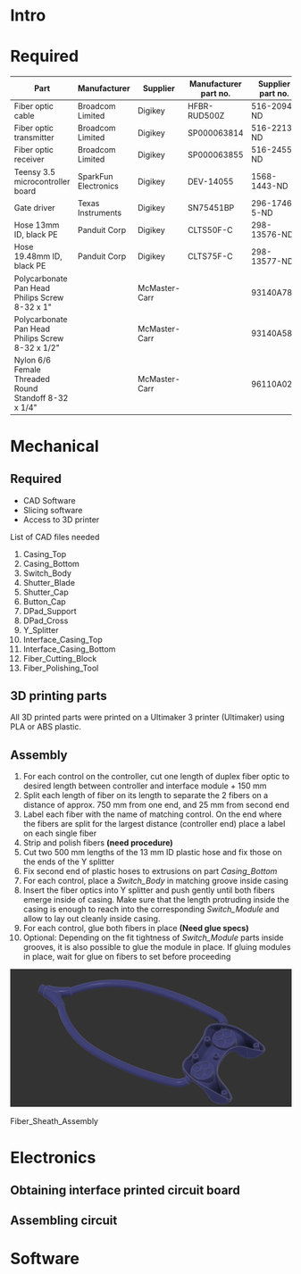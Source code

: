 # Intro
# Required

Part | Manufacturer | Supplier | Manufacturer part no. | Supplier part no.
-----|--------------|----------|-----------------------|------------------|
Fiber optic cable | Broadcom Limited | Digikey | HFBR-RUD500Z | 516-2094-ND
Fiber optic transmitter | Broadcom Limited | Digikey | SP000063814 | 516-2213-ND
Fiber optic receiver | Broadcom Limited | Digikey | SP000063855 | 516-2455-ND
Teensy 3.5 microcontroller board | SparkFun Electronics | Digikey |DEV-14055 |1568-1443-ND
Gate driver | Texas Instruments | Digikey | SN75451BP | 	296-1746-5-ND
Hose 13mm ID, black PE|Panduit Corp|Digikey|CLTS50F-C|298-13576-ND
Hose 19.48mm ID, black PE|Panduit Corp|Digikey|CLTS75F-C|	298-13577-ND
Polycarbonate Pan Head Philips Screw 8-32 x 1" | | McMaster-Carr||93140A782
Polycarbonate Pan Head Philips Screw 8-32 x 1/2" | | McMaster-Carr||93140A588
Nylon 6/6 Female Threaded Round Standoff 8-32 x 1/4"||McMaster-Carr||96110A026

# Mechanical

## Required
- CAD Software
- Slicing software
- Access to 3D printer

List of CAD files needed
1. Casing_Top
2.  Casing_Bottom
3. Switch_Body
4. Shutter_Blade
5. Shutter_Cap
6. Button_Cap
7. DPad_Support
8. DPad_Cross
9. Y_Splitter
10. Interface_Casing_Top
11. Interface_Casing_Bottom
12. Fiber_Cutting_Block
13. Fiber_Polishing_Tool

## 3D printing parts
All 3D printed parts were printed on a Ultimaker 3 printer (Ultimaker) using PLA or ABS plastic.

## Assembly
1. For each control on the controller, cut one length of duplex fiber optic to desired length between controller and interface module + 150 mm
2. Split each length of fiber on its length to separate the 2 fibers on a distance of approx. 750 mm from one end, and 25 mm from second end
3. Label each fiber with the name of matching control. On the end where the fibers are split for the largest distance (controller end) place a label on each single fiber
4. Strip and polish fibers **(need procedure)**
5. Cut two 500 mm lengths of the 13 mm ID plastic hose and fix those on the ends of the Y splitter
6. Fix second end of plastic hoses to extrusions on part *Casing_Bottom*
7. For each control, place a *Switch_Body* in matching groove inside casing
8. Insert the fiber optics into Y splitter and push gently until both fibers emerge inside of casing. Make sure that the length protruding inside the casing is enough to reach into the corresponding *Switch_Module* and allow to lay out cleanly inside casing.
9. For each control, glue both fibers in place **(Need glue specs)**
10. Optional: Depending on the fit tightness of *Switch_Module* parts inside grooves, it is also possible to glue the module in place. If gluing modules in place, wait for glue on fibers to set before proceeding


<img src="Fiber_Sheath_Assembly.png" alt="Fiber_Sheath_Assembly" width="800"/>

Fiber_Sheath_Assembly


# Electronics

## Obtaining interface printed circuit board

## Assembling circuit


# Software
